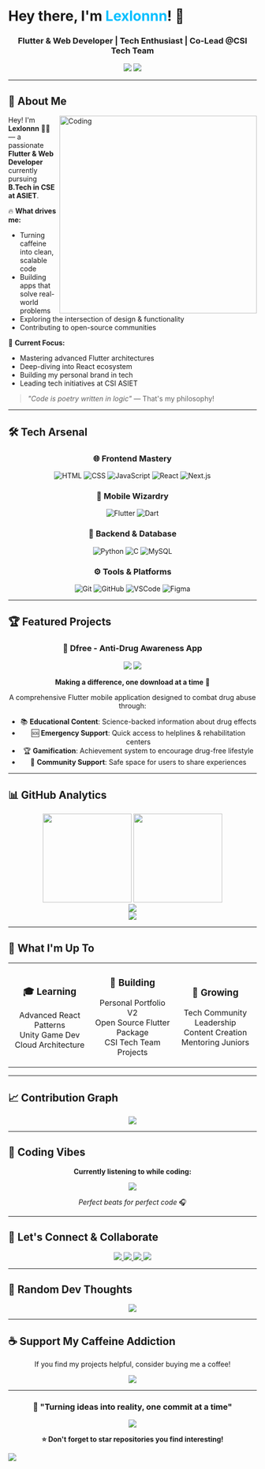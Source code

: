 # Hey there, I'm <span style="color:#00BFFF;">Lexlonnn</span>! 👋

<div align="center">
  
  ### Flutter & Web Developer | Tech Enthusiast | Co-Lead @CSI Tech Team
  
  <!-- Dynamic Typing Animation -->
  <img src="https://readme-typing-svg.herokuapp.com?font=Fira+Code&size=24&pause=1000&color=00F7FF&center=true&vCenter=true&width=500&lines=Hey+I'm+Lexlonnn!+%F0%9F%91%8B;Flutter+%26+Web+Developer+%F0%9F%9A%80;Building+Digital+Dreams+%E2%9C%A8;Code+%7C+Build+%7C+Break+%7C+Fix+%7C+Repeat" />
  
  <!-- Profile Views Counter -->
  <img src="https://komarev.com/ghpvc/?username=Lexlonnn&color=00BFFF&style=flat-square&label=Profile+Views" />
  
</div>

---

## 🚀 About Me

<img align="right" alt="Coding" width="400" src="https://media.giphy.com/media/SWoSkN6DxTszqIKEqv/giphy.gif">

Hey! I'm **Lexlonnn** 👨‍💻 — a passionate **Flutter & Web Developer** currently pursuing **B.Tech in CSE at ASIET**.

🔥 **What drives me:**
- Turning caffeine into clean, scalable code
- Building apps that solve real-world problems
- Exploring the intersection of design & functionality
- Contributing to open-source communities

🎯 **Current Focus:**
- Mastering advanced Flutter architectures
- Deep-diving into React ecosystem
- Building my personal brand in tech
- Leading tech initiatives at CSI ASIET

> *"Code is poetry written in logic"* — That's my philosophy!

---

## 🛠️ Tech Arsenal

<div align="center">

### 🌐 Frontend Mastery
![HTML](https://img.shields.io/badge/HTML5-E34F26?style=for-the-badge&logo=html5&logoColor=white)
![CSS](https://img.shields.io/badge/CSS3-1572B6?style=for-the-badge&logo=css3&logoColor=white)
![JavaScript](https://img.shields.io/badge/JavaScript-F7DF1E?style=for-the-badge&logo=javascript&logoColor=black)
![React](https://img.shields.io/badge/React-20232A?style=for-the-badge&logo=react&logoColor=61DAFB)
![Next.js](https://img.shields.io/badge/Next.js-000000?style=for-the-badge&logo=nextdotjs&logoColor=white)

### 📱 Mobile Wizardry
![Flutter](https://img.shields.io/badge/Flutter-02569B?style=for-the-badge&logo=flutter&logoColor=white)
![Dart](https://img.shields.io/badge/Dart-0175C2?style=for-the-badge&logo=dart&logoColor=white)

### 💾 Backend & Database
![Python](https://img.shields.io/badge/Python-3776AB?style=for-the-badge&logo=python&logoColor=white)
![C](https://img.shields.io/badge/C-00599C?style=for-the-badge&logo=c&logoColor=white)
![MySQL](https://img.shields.io/badge/MySQL-4479A1?style=for-the-badge&logo=mysql&logoColor=white)

### ⚙️ Tools & Platforms
![Git](https://img.shields.io/badge/Git-F05032?style=for-the-badge&logo=git&logoColor=white)
![GitHub](https://img.shields.io/badge/GitHub-100000?style=for-the-badge&logo=github&logoColor=white)
![VSCode](https://img.shields.io/badge/VS_Code-007ACC?style=for-the-badge&logo=visual-studio-code&logoColor=white)
![Figma](https://img.shields.io/badge/Figma-F24E1E?style=for-the-badge&logo=figma&logoColor=white)

</div>

---

## 🏆 Featured Projects

<div align="center">

### 📱 Dfree - Anti-Drug Awareness App
<img src="https://img.shields.io/badge/Status-Live-success?style=flat-square" /> <img src="https://img.shields.io/badge/Flutter-02569B?style=flat-square&logo=flutter" />

**Making a difference, one download at a time** 💪

A comprehensive Flutter mobile application designed to combat drug abuse through:
- 📚 **Educational Content**: Science-backed information about drug effects
- 🆘 **Emergency Support**: Quick access to helplines & rehabilitation centers
- 🏆 **Gamification**: Achievement system to encourage drug-free lifestyle
- 👥 **Community Support**: Safe space for users to share experiences

</div>

---

## 📊 GitHub Analytics

<div align="center">
  
  <img height="180em" src="https://github-readme-stats.vercel.app/api?username=Lexlonnn&show_icons=true&theme=tokyonight&include_all_commits=true&count_private=true"/>
  <img height="180em" src="https://github-readme-stats.vercel.app/api/top-langs/?username=Lexlonnn&layout=compact&langs_count=8&theme=tokyonight"/>

</div>

<div align="center">
  
  <img src="https://github-readme-streak-stats.herokuapp.com?user=Lexlonnn&theme=tokyonight&hide_border=true" />
  
</div>

<div align="center">
  
  <img src="https://github-profile-trophy.vercel.app/?username=Lexlonnn&theme=tokyonight&no-frame=true&row=1&column=7" />
  
</div>

---

## 🎯 What I'm Up To

<div align="center">
  
  <table>
    <tr>
      <td align="center" width="33%">
        <h3>🎓 Learning</h3>
        <p>Advanced React Patterns<br/>Unity Game Dev<br/>Cloud Architecture</p>
      </td>
      <td align="center" width="33%">
        <h3>🔨 Building</h3>
        <p>Personal Portfolio V2<br/>Open Source Flutter Package<br/>CSI Tech Team Projects</p>
      </td>
      <td align="center" width="33%">
        <h3>🌱 Growing</h3>
        <p>Tech Community Leadership<br/>Content Creation<br/>Mentoring Juniors</p>
      </td>
    </tr>
  </table>
  
</div>

---

## 📈 Contribution Graph

<div align="center">
  
  <img src="https://github-readme-activity-graph.vercel.app/graph?username=Lexlonnn&theme=tokyo-night&hide_border=true" />
  
</div>

---

## 🎵 Coding Vibes

<div align="center">
  
  **Currently listening to while coding:**
  
  <img src="https://spotify-recently-played-readme.vercel.app/api?user=YOUR_SPOTIFY_USER_ID&count=1&unique=true" />
  
  *Perfect beats for perfect code* 🎧
  
</div>

---

## 🤝 Let's Connect & Collaborate

<div align="center">
  
  <a href="https://www.linkedin.com/in/ravish-r-b-05697232a">
    <img src="https://img.shields.io/badge/LinkedIn-0077B5?style=for-the-badge&logo=linkedin&logoColor=white" />
  </a>
  <a href="https://www.instagram.com/__ravishh.__?igsh=MXhpd2t1NDk3NWRhMg==">
    <img src="https://img.shields.io/badge/Instagram-E4405F?style=for-the-badge&logo=instagram&logoColor=white" />
  </a>
  <a href="mailto:your.email@gmail.com">
    <img src="https://img.shields.io/badge/Gmail-D14836?style=for-the-badge&logo=gmail&logoColor=white" />
  </a>
  <a href="https://twitter.com/yourusername">
    <img src="https://img.shields.io/badge/Twitter-1DA1F2?style=for-the-badge&logo=twitter&logoColor=white" />
  </a>
  
</div>

---

## 💭 Random Dev Thoughts

<div align="center">
  
  <img src="https://quotes-github-readme.vercel.app/api?type=horizontal&theme=tokyonight" />
  
</div>

---

## ☕ Support My Caffeine Addiction

<div align="center">
  
  If you find my projects helpful, consider buying me a coffee!
  
  <a href="https://www.buymeacoffee.com/lexlonnn">
    <img src="https://img.shields.io/badge/Buy_Me_A_Coffee-FFDD00?style=for-the-badge&logo=buy-me-a-coffee&logoColor=black" />
  </a>
  
</div>

---

<div align="center">
  
  ### 🚀 "Turning ideas into reality, one commit at a time"
  
  <!-- Snake eating contributions -->
  <img src="https://raw.githubusercontent.com/Lexlonnn/Lexlonnn/output/github-contribution-grid-snake.svg" />
  
  <br/>
  
  **⭐ Don't forget to star repositories you find interesting!**
  
</div>

<!-- Footer Wave -->
<img src="https://capsule-render.vercel.app/api?type=waving&color=gradient&height=100&section=footer"/>
